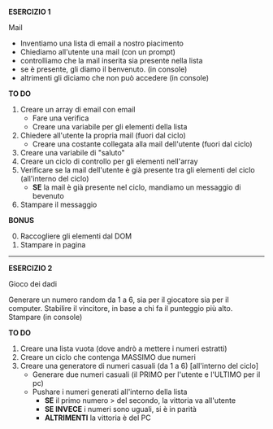 **ESERCIZIO 1**

Mail

- Inventiamo una lista di email a nostro piacimento
- Chiediamo all'utente una mail (con un prompt)
- controlliamo che la mail inserita sia presente nella lista
- se è presente, gli diamo il benvenuto. (in console)
- altrimenti gli diciamo che non può accedere (in console)

**TO DO**

1. Creare un array di email con email
   - Fare una verifica
   - Creare una variabile per gli elementi della lista
2. Chiedere all'utente la propria mail (fuori dal ciclo)
   - Creare una costante collegata alla mail dell'utente (fuori dal ciclo)
3. Creare una variabile di "saluto"
4. Creare un ciclo di controllo per gli elementi nell'array
5. Verificare se la mail dell'utente è già presente tra gli elementi del ciclo (all'interno del ciclo)
   - **SE** la mail è già presente nel ciclo, mandiamo un messaggio di bevenuto
6. Stampare il messaggio

**BONUS**

0. Raccogliere gli elementi dal DOM
1. Stampare in pagina

<hr>

**ESERCIZIO 2**

Gioco dei dadi

Generare un numero random da 1 a 6, sia per il giocatore sia per il computer.
Stabilire il vincitore, in base a chi fa il punteggio più alto.
Stampare (in console)

**TO DO**

1. Creare una lista vuota (dove andrò a mettere i numeri estratti)
2. Creare un ciclo che contenga MASSIMO due numeri
3. Creare una generatore di numeri casuali (da 1 a 6) [all'interno del ciclo]
   - Generare due numeri casuali (il PRIMO per l'utente e l'ULTIMO per il pc)
   - Pushare i numeri generati all'interno della lista
     - **SE** il primo numero > del secondo, la vittoria va all'utente
     - **SE INVECE** i numeri sono uguali, si è in parità
     - **ALTRIMENTI** la vittoria è del PC
